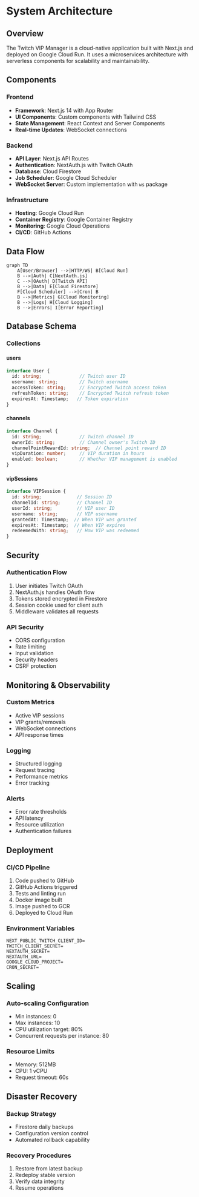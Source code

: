 # System Architecture

## Overview

The Twitch VIP Manager is a cloud-native application built with Next.js and deployed on Google Cloud Run. It uses a microservices architecture with serverless components for scalability and maintainability.

## Components

### Frontend
- **Framework**: Next.js 14 with App Router
- **UI Components**: Custom components with Tailwind CSS
- **State Management**: React Context and Server Components
- **Real-time Updates**: WebSocket connections

### Backend
- **API Layer**: Next.js API Routes
- **Authentication**: NextAuth.js with Twitch OAuth
- **Database**: Cloud Firestore
- **Job Scheduler**: Google Cloud Scheduler
- **WebSocket Server**: Custom implementation with `ws` package

### Infrastructure
- **Hosting**: Google Cloud Run
- **Container Registry**: Google Container Registry
- **Monitoring**: Google Cloud Operations
- **CI/CD**: GitHub Actions

## Data Flow

```mermaid
graph TD
    A[User/Browser] -->|HTTP/WS| B[Cloud Run]
    B -->|Auth| C[NextAuth.js]
    C -->|OAuth| D[Twitch API]
    B -->|Data| E[Cloud Firestore]
    F[Cloud Scheduler] -->|Cron| B
    B -->|Metrics| G[Cloud Monitoring]
    B -->|Logs| H[Cloud Logging]
    B -->|Errors| I[Error Reporting]
```

## Database Schema

### Collections

#### users
```typescript
interface User {
  id: string;              // Twitch user ID
  username: string;        // Twitch username
  accessToken: string;     // Encrypted Twitch access token
  refreshToken: string;    // Encrypted Twitch refresh token
  expiresAt: Timestamp;   // Token expiration
}
```

#### channels
```typescript
interface Channel {
  id: string;              // Twitch channel ID
  ownerId: string;         // Channel owner's Twitch ID
  channelPointRewardId: string;  // Channel point reward ID
  vipDuration: number;     // VIP duration in hours
  enabled: boolean;        // Whether VIP management is enabled
}
```

#### vipSessions
```typescript
interface VIPSession {
  id: string;             // Session ID
  channelId: string;      // Channel ID
  userId: string;         // VIP user ID
  username: string;       // VIP username
  grantedAt: Timestamp;  // When VIP was granted
  expiresAt: Timestamp;  // When VIP expires
  redeemedWith: string;   // How VIP was redeemed
}
```

## Security

### Authentication Flow
1. User initiates Twitch OAuth
2. NextAuth.js handles OAuth flow
3. Tokens stored encrypted in Firestore
4. Session cookie used for client auth
5. Middleware validates all requests

### API Security
- CORS configuration
- Rate limiting
- Input validation
- Security headers
- CSRF protection

## Monitoring & Observability

### Custom Metrics
- Active VIP sessions
- VIP grants/removals
- WebSocket connections
- API response times

### Logging
- Structured logging
- Request tracing
- Performance metrics
- Error tracking

### Alerts
- Error rate thresholds
- API latency
- Resource utilization
- Authentication failures

## Deployment

### CI/CD Pipeline
1. Code pushed to GitHub
2. GitHub Actions triggered
3. Tests and linting run
4. Docker image built
5. Image pushed to GCR
6. Deployed to Cloud Run

### Environment Variables
```
NEXT_PUBLIC_TWITCH_CLIENT_ID=
TWITCH_CLIENT_SECRET=
NEXTAUTH_SECRET=
NEXTAUTH_URL=
GOOGLE_CLOUD_PROJECT=
CRON_SECRET=
```

## Scaling

### Auto-scaling Configuration
- Min instances: 0
- Max instances: 10
- CPU utilization target: 80%
- Concurrent requests per instance: 80

### Resource Limits
- Memory: 512MB
- CPU: 1 vCPU
- Request timeout: 60s

## Disaster Recovery

### Backup Strategy
- Firestore daily backups
- Configuration version control
- Automated rollback capability

### Recovery Procedures
1. Restore from latest backup
2. Redeploy stable version
3. Verify data integrity
4. Resume operations 